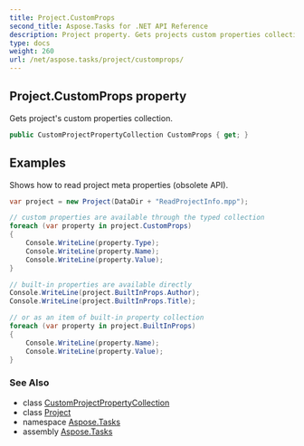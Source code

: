 ```yaml
---
title: Project.CustomProps
second_title: Aspose.Tasks for .NET API Reference
description: Project property. Gets projects custom properties collection
type: docs
weight: 260
url: /net/aspose.tasks/project/customprops/
---
```

## Project.CustomProps property

Gets project's custom properties collection.

```csharp
public CustomProjectPropertyCollection CustomProps { get; }
```

## Examples

Shows how to read project meta properties (obsolete API).

```csharp
var project = new Project(DataDir + "ReadProjectInfo.mpp");

// custom properties are available through the typed collection
foreach (var property in project.CustomProps)
{
    Console.WriteLine(property.Type);
    Console.WriteLine(property.Name);
    Console.WriteLine(property.Value);
}

// built-in properties are available directly
Console.WriteLine(project.BuiltInProps.Author);
Console.WriteLine(project.BuiltInProps.Title);

// or as an item of built-in property collection
foreach (var property in project.BuiltInProps)
{
    Console.WriteLine(property.Name);
    Console.WriteLine(property.Value);
}
```

### See Also

* class [CustomProjectPropertyCollection](../../../aspose.tasks.properties/customprojectpropertycollection/)
* class [Project](../)
* namespace [Aspose.Tasks](../../project/)
* assembly [Aspose.Tasks](../../../)


